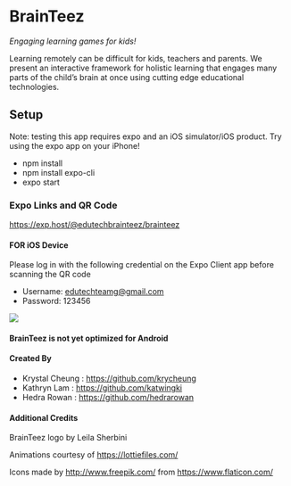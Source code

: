 
# BrainTeez

_Engaging learning games for kids!_

Learning remotely can be difficult for kids, teachers and parents. We present an interactive framework for holistic learning that engages many parts of the child’s brain at once using cutting edge educational technologies. 


## Setup

Note: testing this app requires expo and an iOS simulator/iOS product. Try using the expo app on your iPhone!


* npm install
* npm install expo-cli
* expo start


### Expo Links and QR Code
https://exp.host/@edutechbrainteez/brainteez

#### FOR iOS Device 
Please log in with the following credential on the Expo Client app before scanning the QR code
* Username: edutechteamg@gmail.com 
* Password: 123456

![](https://res.cloudinary.com/dp8rfxspl/image/upload/v1603919116/download_k16h6y.png)

#### BrainTeez is not yet optimized for Android

#### Created By 

* Krystal Cheung : https://github.com/krycheung
* Kathryn Lam : https://github.com/katwingki
* Hedra Rowan : https://github.com/hedrarowan




#### Additional Credits


BrainTeez logo by Leila Sherbini

Animations courtesy of https://lottiefiles.com/

Icons made by http://www.freepik.com/ from https://www.flaticon.com/
